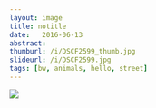 ```yaml
---
layout: image
title: notitle
date:   2016-06-13
abstract:
thumburl: /i/DSCF2599_thumb.jpg
slideurl: /i/DSCF2599.jpg
tags: [bw, animals, hello, street]
---
```

![]({{site.url}}/i/DSCF2599.jpg)
